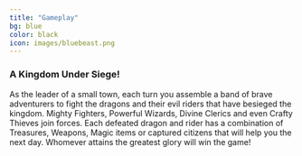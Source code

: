 ```yaml
---
title: "Gameplay"
bg: blue
color: black
icon: images/bluebeast.png
---
```


### A Kingdom Under Siege!

As the leader of a small town, each turn you assemble a band of brave adventurers to fight the dragons and their evil riders that have besieged the kingdom. Mighty Fighters, Powerful Wizards, Divine Clerics and even Crafty Thieves join forces. Each defeated dragon and rider has a combination of Treasures, Weapons, Magic items or captured citizens that will help you the next day. Whomever attains the greatest glory will win the game!

